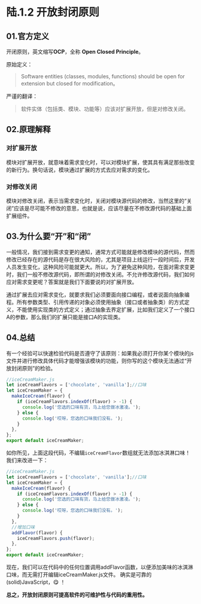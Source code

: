 # 陆.1.2 开放封闭原则

## 01.官方定义

开闭原则，英文缩写**OCP**，全称 **Open Closed Principle**。

原始定义：

> Software entities \(classes, modules, functions\) should be open for extension but closed for modification。

严谨的翻译：

> 软件实体（包括类、模块、功能等）应该对扩展开放，但是对修改关闭。

## **02.原理解释**

### 对扩展开放

模块对扩展开放，就意味着需求变化时，可以对模块扩展，使其具有满足那些改变的新行为。换句话说，模块通过扩展的方式去应对需求的变化。

### 对修改关闭

模块对修改关闭，表示当需求变化时，关闭对模块源代码的修改，当然这里的“关闭”应该是尽可能不修改的意思，也就是说，应该尽量在不修改源代码的基础上面扩展组件。

## **03.为什么要“开”和“闭”**

一般情况，我们接到需求变更的通知，通常方式可能就是修改模块的源代码，然而修改已经存在的源代码是存在很大风险的，尤其是项目上线运行一段时间后，开发人员发生变化，这种风险可能就更大。所以，为了避免这种风险，在面对需求变更时，我们一般不修改源代码，即所谓的对修改关闭。不允许修改源代码，我们如何应对需求变更呢？答案就是我们下面要说的对扩展开放。

通过扩展去应对需求变化，就要求我们必须要面向接口编程，或者说面向抽象编程。所有参数类型、引用传递的对象必须使用抽象（接口或者抽象类）的方式定义，不能使用实现类的方式定义；通过抽象去界定扩展，比如我们定义了一个接口A的参数，那么我们的扩展只能是接口A的实现类。

## **04.总结**

有一个经验可以快速检验代码是否遵守了该原则：如果我必须打开你某个模块的js文件并进行修改具体代码才能增强该模块的功能，则你写的这个模块无法通过“开放封闭原则”的检验。

```javascript
//iceCreamMaker.js
let iceCreamFlavors = ['chocolate', 'vanilla'];//口味
let iceCreamMaker = {
  makeIceCream(flavor) {
    if (iceCreamFlavors.indexOf(flavor) > -1) {
      console.log('您选的口味有货，马上给您做冰激凌。');
    } else {
      console.log('哎呀，您选的口味我们没有。');
    }
  },
};
export default iceCreamMaker;
```

如你所见，上面这段代码，不编辑`iceCreamFlavor`数组就无法添加冰淇淋口味！我们来改进一下：

```javascript
//iceCreamMaker.js
let iceCreamFlavors = ['chocolate', 'vanilla'];//口味
let iceCreamMaker = {
  makeIceCream(flavor) {
    if (iceCreamFlavors.indexOf(flavor) > -1) {
      console.log('您选的口味有货，马上给您做冰激凌。');
    } else {
      console.log('哎呀，您选的口味我们没有。');
    }
  },
  //增加口味
  addFlavor(flavor) {
    iceCreamFlavors.push(flavor);
  },
};
export default iceCreamMaker;
```

现在，我们可以在代码中的任何位置调用addFlavor函数，以便添加美味的冰淇淋口味，而无需打开编辑iceCreamMaker.js文件。 确实是可靠的\(solid\)JavaScript，😋 ！

**总之，开放封闭原则可提高软件的可维护性与代码的重用性。**

